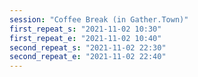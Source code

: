 ```yaml
---
session: "Coffee Break (in Gather.Town)"
first_repeat_s: "2021-11-02 10:30" 
first_repeat_e: "2021-11-02 10:40" 
second_repeat_s: "2021-11-02 22:30" 
second_repeat_e: "2021-11-02 22:40" 
---
```

